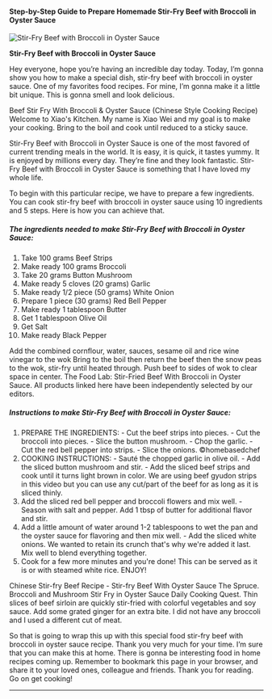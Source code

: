             

#### Step-by-Step Guide to Prepare Homemade Stir-Fry Beef with Broccoli in Oyster Sauce

![Stir-Fry Beef with Broccoli in Oyster Sauce](https://img-global.cpcdn.com/recipes/c1d02f0c345dcd66/751x532cq70/stir-fry-beef-with-broccoli-in-oyster-sauce-recipe-main-photo.jpg)

**Stir-Fry Beef with Broccoli in Oyster Sauce**

Hey everyone, hope you’re having an incredible day today. Today, I’m gonna show you how to make a special dish, stir-fry beef with broccoli in oyster sauce. One of my favorites food recipes. For mine, I’m gonna make it a little bit unique. This is gonna smell and look delicious.

Beef Stir Fry With Broccoli & Oyster Sauce (Chinese Style Cooking Recipe) Welcome to Xiao's Kitchen. My name is Xiao Wei and my goal is to make your cooking. Bring to the boil and cook until reduced to a sticky sauce.

Stir-Fry Beef with Broccoli in Oyster Sauce is one of the most favored of current trending meals in the world. It is easy, it is quick, it tastes yummy. It is enjoyed by millions every day. They’re fine and they look fantastic. Stir-Fry Beef with Broccoli in Oyster Sauce is something that I have loved my whole life.

To begin with this particular recipe, we have to prepare a few ingredients. You can cook stir-fry beef with broccoli in oyster sauce using 10 ingredients and 5 steps. Here is how you can achieve that.

##### The ingredients needed to make Stir-Fry Beef with Broccoli in Oyster Sauce:

1.  Take 100 grams Beef Strips
2.  Make ready 100 grams Broccoli
3.  Take 20 grams Button Mushroom
4.  Make ready 5 cloves (20 grams) Garlic
5.  Make ready 1/2 piece (50 grams) White Onion
6.  Prepare 1 piece (30 grams) Red Bell Pepper
7.  Make ready 1 tablespoon Butter
8.  Get 1 tablespoon Olive Oil
9.  Get Salt
10.  Make ready Black Pepper

Add the combined cornflour, water, sauces, sesame oil and rice wine vinegar to the wok Bring to the boil then return the beef then the snow peas to the wok, stir-fry until heated through. Push beef to sides of wok to clear space in center. The Food Lab: Stir-Fried Beef With Broccoli in Oyster Sauce. All products linked here have been independently selected by our editors.

##### Instructions to make Stir-Fry Beef with Broccoli in Oyster Sauce:

1.  PREPARE THE INGREDIENTS: - Cut the beef strips into pieces. - Cut the broccoli into pieces. - Slice the button mushroom. - Chop the garlic. - Cut the red bell pepper into strips. - Slice the onions. ©homebasedchef
2.  COOKING INSTRUCTIONS: - Sauté the chopped garlic in olive oil. - Add the sliced button mushroom and stir. - Add the sliced beef strips and cook until it turns light brown in color. We are using beef gyudon strips in this video but you can use any cut/part of the beef for as long as it is sliced thinly.
3.  Add the sliced red bell pepper and broccoli flowers and mix well. - Season with salt and pepper. Add 1 tbsp of butter for additional flavor and stir.
4.  Add a little amount of water around 1-2 tablespoons to wet the pan and the oyster sauce for flavoring and then mix well. - Add the sliced white onions. We wanted to retain its crunch that's why we're added it last. Mix well to blend everything together.
5.  Cook for a few more minutes and you're done! This can be served as it is or with steamed white rice. ENJOY!

Chinese Stir-fry Beef Recipe - Stir-fry Beef With Oyster Sauce The Spruce. Broccoli and Mushroom Stir Fry in Oyster Sauce Daily Cooking Quest. Thin slices of beef sirloin are quickly stir-fried with colorful vegetables and soy sauce. Add some grated ginger for an extra bite. I did not have any broccoli and I used a different cut of meat.

So that is going to wrap this up with this special food stir-fry beef with broccoli in oyster sauce recipe. Thank you very much for your time. I’m sure that you can make this at home. There is gonna be interesting food in home recipes coming up. Remember to bookmark this page in your browser, and share it to your loved ones, colleague and friends. Thank you for reading. Go on get cooking!

* * *